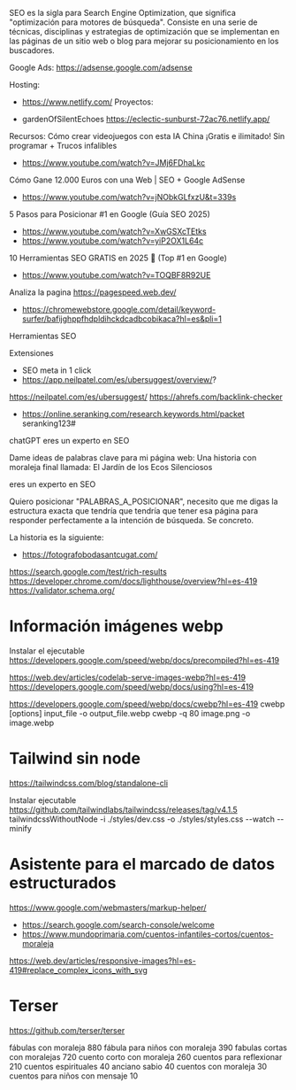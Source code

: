 SEO es la sigla para Search Engine Optimization, que significa "optimización para motores de búsqueda". Consiste en una serie de técnicas, disciplinas y estrategias de optimización que se implementan en las páginas de un sitio web o blog para mejorar su posicionamiento en los buscadores.

Google Ads:
https://adsense.google.com/adsense

Hosting: 
- https://www.netlify.com/
Proyectos:

- gardenOfSilentEchoes
   https://eclectic-sunburst-72ac76.netlify.app/


Recursos:
Cómo crear videojuegos con esta IA China ¡Gratis e ilimitado! Sin programar + Trucos infalibles

- https://www.youtube.com/watch?v=JMj6FDhaLkc


Cómo Gane 12.000 Euros con una Web | SEO + Google AdSense

- https://www.youtube.com/watch?v=jNObkGLfxzU&t=339s


5 Pasos para Posicionar #1 en Google (Guía SEO 2025)
- https://www.youtube.com/watch?v=XwGSXcTEtks
- https://www.youtube.com/watch?v=yiP2OX1L64c

10 Herramientas SEO GRATIS en 2025 🥇 (Top #1 en Google)
- https://www.youtube.com/watch?v=TOQBF8R92UE


Analiza la pagina
https://pagespeed.web.dev/


- https://chromewebstore.google.com/detail/keyword-surfer/bafijghppfhdpldihckdcadbcobikaca?hl=es&pli=1

Herramientas SEO

Extensiones
- SEO meta in 1 click 
- https://app.neilpatel.com/es/ubersuggest/overview/?


https://neilpatel.com/es/ubersuggest/
https://ahrefs.com/backlink-checker

- https://online.seranking.com/research.keywords.html/packet
seranking123#


chatGPT
eres un experto en SEO

Dame ideas de palabras clave para mi página web:
Una historia con moraleja final llamada: El Jardín de los Ecos Silenciosos

eres un experto en SEO

Quiero posicionar "PALABRAS_A_POSICIONAR", necesito que me digas
la estructura exacta que tendría que tendría que tener esa página para
responder perfectamente a la intención de búsqueda. Se concreto.

La historia es la siguiente:

- https://fotografobodasantcugat.com/

https://search.google.com/test/rich-results
https://developer.chrome.com/docs/lighthouse/overview?hl=es-419
https://validator.schema.org/


# Información imágenes webp
   Instalar el ejecutable
   https://developers.google.com/speed/webp/docs/precompiled?hl=es-419

   https://web.dev/articles/codelab-serve-images-webp?hl=es-419
   https://developers.google.com/speed/webp/docs/using?hl=es-419

   https://developers.google.com/speed/webp/docs/cwebp?hl=es-419
   cwebp [options] input_file -o output_file.webp
   cwebp -q 80 image.png -o image.webp


# Tailwind sin node
   https://tailwindcss.com/blog/standalone-cli

   Instalar ejecutable
   https://github.com/tailwindlabs/tailwindcss/releases/tag/v4.1.5
   tailwindcssWithoutNode -i ./styles/dev.css -o ./styles/styles.css --watch --minify

# Asistente para el marcado de datos estructurados
   https://www.google.com/webmasters/markup-helper/


- https://search.google.com/search-console/welcome
- https://www.mundoprimaria.com/cuentos-infantiles-cortos/cuentos-moraleja


https://web.dev/articles/responsive-images?hl=es-419#replace_complex_icons_with_svg

# Terser
https://github.com/terser/terser

fábulas con moraleja 880
fábula para niños con moraleja 390
fabulas cortas con moralejas 720
cuento corto con moraleja 260
cuentos para reflexionar 210
cuentos espirituales 40
anciano sabio 40
cuentos con moraleja 30
cuentos para niños con mensaje 10